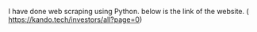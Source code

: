 I have done web scraping using Python. below is the link of the website. ( https://kando.tech/investors/all?page=0)
